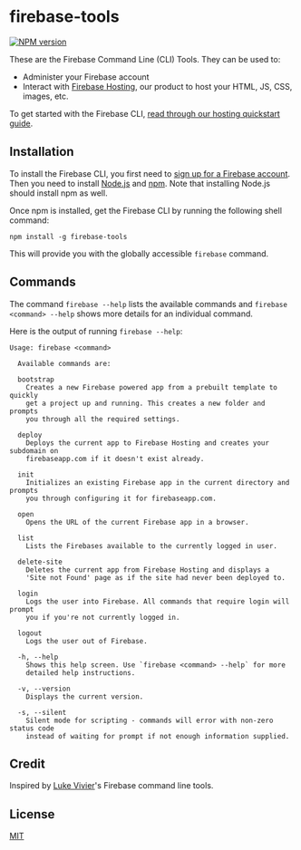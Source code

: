 # firebase-tools

[![NPM version](https://badge.fury.io/js/firebase-tools.svg)](http://badge.fury.io/js/firebase-tools)

These are the Firebase Command Line (CLI) Tools. They can be used to:

* Administer your Firebase account
* Interact with [Firebase Hosting](https://www.firebase.com/hosting.html), our product to host your HTML, JS, CSS, images, etc.

To get started with the Firebase CLI, [read through our hosting quickstart guide](https://www.firebase.com/docs/hosting.html).

## Installation

To install the Firebase CLI, you first need to [sign up for a Firebase account](https://www.firebase.com/signup/).
Then you need to install [Node.js](http://nodejs.org/) and [npm](https://npmjs.org/).
Note that installing Node.js should install npm as well.

Once npm is installed, get the Firebase CLI by running the following shell command:

```shell
npm install -g firebase-tools
```

This will provide you with the globally accessible `firebase` command.

## Commands

The command `firebase --help` lists the available commands and
`firebase <command> --help` shows more details for an individual command.

Here is the output of running `firebase --help`:

```shell
Usage: firebase <command>

  Available commands are:

  bootstrap
    Creates a new Firebase powered app from a prebuilt template to quickly
    get a project up and running. This creates a new folder and prompts
    you through all the required settings.

  deploy
    Deploys the current app to Firebase Hosting and creates your subdomain on
    firebaseapp.com if it doesn't exist already.

  init
    Initializes an existing Firebase app in the current directory and prompts
    you through configuring it for firebaseapp.com.

  open
    Opens the URL of the current Firebase app in a browser.

  list
    Lists the Firebases available to the currently logged in user.

  delete-site
    Deletes the current app from Firebase Hosting and displays a
    'Site not Found' page as if the site had never been deployed to.

  login
    Logs the user into Firebase. All commands that require login will prompt
    you if you're not currently logged in.

  logout
    Logs the user out of Firebase.

  -h, --help
    Shows this help screen. Use `firebase <command> --help` for more
    detailed help instructions.

  -v, --version
    Displays the current version.

  -s, --silent
    Silent mode for scripting - commands will error with non-zero status code
    instead of waiting for prompt if not enough information supplied.
```

## Credit

Inspired by [Luke Vivier](https://github.com/lvivier/)'s Firebase command line tools.

## License
[MIT](http://firebase.mit-license.org)
